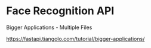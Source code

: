 # Face Recognition API

Bigger Applications - Multiple Files

https://fastapi.tiangolo.com/tutorial/bigger-applications/
